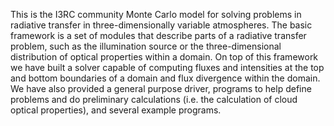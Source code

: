 This is the I3RC community Monte Carlo model for solving problems in radiative transfer in three-dimensionally variable atmospheres. The basic framework is a set of modules that describe parts of a radiative transfer problem, such as the illumination source or the three-dimensional distribution of optical properties within a domain. On top of this framework we have built a solver capable of computing fluxes and intensities at the top and bottom boundaries of a domain and flux divergence within the domain. We have also provided a general purpose driver, programs to help define problems and do preliminary calculations (i.e. the calculation of cloud optical properties), and several example programs.